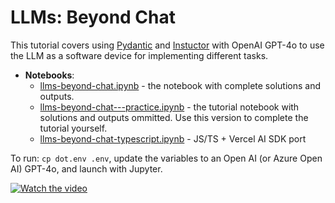 # LLMs: Beyond Chat

This tutorial covers using [Pydantic](https://docs.pydantic.dev/) and [Instuctor](https://python.useinstructor.com/) with OpenAI GPT-4o to use the LLM as a software device for implementing different tasks.

- **Notebooks**:
  - [llms-beyond-chat.ipynb](llms-beyond-chat.ipynb) - the notebook with complete solutions and outputs.
  - [llms-beyond-chat---practice.ipynb](llms-beyond-chat---practice.ipynb) - the tutorial notebook with solutions and outputs ommitted. Use this version to complete the tutorial yourself.
  - [llms-beyond-chat-typescript.ipynb](llms-beyond-chat-typescript.ipynb) - JS/TS + Vercel AI SDK port

To run: `cp dot.env .env`, update the variables to an Open AI (or Azure Open AI) GPT-4o, and launch with Jupyter.

[![Watch the video](https://img.youtube.com/vi/u_OAL5gmmcQ/hqdefault.jpg)](https://youtu.be/u_OAL5gmmcQ)
